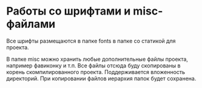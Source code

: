 # Работы со шрифтами и misc-файлами

Все шрифты размещаются в папке fonts в папке со статикой для проекта.

В папке misc можно хранить любые дополнительные файлы проекта, например фавиконку и т.п. Все файлы отсюда буду скопированы в корень скомпилированного проекта. Поддерживается вложенность директорий. При копировании файлов иерархия папок будет сохранена.